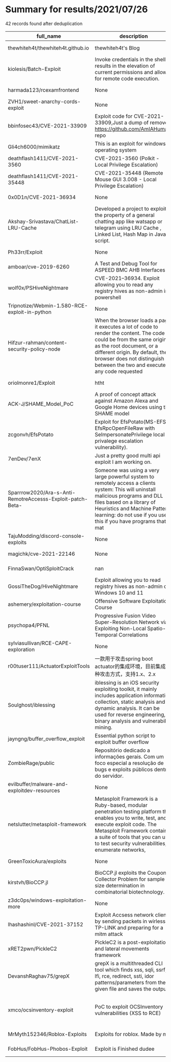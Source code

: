 
# Summary for results/2021/07/26
    
42 records found after deduplication

| full_name | description | html_url | matched_list | matched_count | pushed_at | size | stargazers_count | language | forks_count |
|------------------------------------------------------------|------------------------------------------------------------------------------------------------------------------------------------------------------------------------------------------------------------------------------------------------------------------|-------------------------------------------------------------------------------|----------------------------------------------------|-----------------|---------------------------|--------|--------------------|------------|---------------|
| thewhiteh4t/thewhiteh4t.github.io | thewhiteh4t's Blog | https://github.com/thewhiteh4t/thewhiteh4t.github.io | ['exploit'] | 1 | 2021-07-26 18:10:35+00:00 | 11915 | 15 | HTML | 3 |
| kiolesis/Batch-Exploit | Invoke credentials in the shell. It results in the elevation of current permissions and allows for remote code execution. | https://github.com/kiolesis/Batch-Exploit | ['exploit', 'remote code execution'] | 2 | 2021-07-26 14:37:39+00:00 | 2 | 0 | Batchfile | 0 |
| harmada123/rcexamfrontend | None | https://github.com/harmada123/rcexamfrontend | ['rce'] | 1 | 2021-07-26 02:25:51+00:00 | 363 | 0 | JavaScript | 0 |
| ZVH1/sweet-anarchy-cords-exploit | None | https://github.com/ZVH1/sweet-anarchy-cords-exploit | ['exploit'] | 1 | 2021-07-26 02:17:14+00:00 | 0 | 0 | | 0 |
| bbinfosec43/CVE-2021-33909 | Exploit code for CVE-2021-33909,Just a dump of removed https://github.com/AmIAHuman/ repo | https://github.com/bbinfosec43/CVE-2021-33909 | ['cve-2', 'exploit'] | 2 | 2021-07-26 03:29:36+00:00 | 5 | 3 | C | 3 |
| Gli4ch6000/mimikatz | This is an exploit for windows operating system | https://github.com/Gli4ch6000/mimikatz | ['exploit'] | 1 | 2021-07-26 06:37:31+00:00 | 716 | 0 | | 0 |
| deathflash1411/CVE-2021-3560 | CVE-2021-3560 (Polkit - Local Privilege Escalation) | https://github.com/deathflash1411/CVE-2021-3560 | ['cve-2'] | 1 | 2021-07-26 07:08:43+00:00 | 1 | 0 | Python | 0 |
| deathflash1411/CVE-2021-35448 | CVE-2021-35448 (Remote Mouse GUI 3.008 - Local Privilege Escalation) | https://github.com/deathflash1411/CVE-2021-35448 | ['cve-2'] | 1 | 2021-07-26 07:10:59+00:00 | 1 | 0 | | 0 |
| 0x0D1n/CVE-2021-36934 | None | https://github.com/0x0D1n/CVE-2021-36934 | ['cve-2'] | 1 | 2021-07-26 08:18:34+00:00 | 50 | 0 | C++ | 1 |
| Akshay-Srivastava/ChatList-LRU-Cache | Developed a project to exploit the property of a general chatting app like watsapp or telegram using LRU Cache , Linked List, Hash Map in Java script. | https://github.com/Akshay-Srivastava/ChatList-LRU-Cache | ['exploit'] | 1 | 2021-07-26 10:12:13+00:00 | 17 | 0 | JavaScript | 0 |
| Ph33rr/Exploit | None | https://github.com/Ph33rr/Exploit | ['exploit'] | 1 | 2021-07-26 16:09:31+00:00 | 29 | 0 | C | 0 |
| amboar/cve-2019-6260 | A Test and Debug Tool for ASPEED BMC AHB Interfaces | https://github.com/amboar/cve-2019-6260 | ['cve-2'] | 1 | 2021-07-26 12:00:08+00:00 | 331 | 17 | C | 8 |
| wolf0x/PSHiveNightmare | CVE-2021–36934. Exploit allowing you to read any registry hives as non-admin in powershell | https://github.com/wolf0x/PSHiveNightmare | ['exploit'] | 1 | 2021-07-26 16:12:49+00:00 | 7 | 1 | PowerShell | 0 |
| Tripnotize/Webmin-1.580-RCE-exploit-in-python | None | https://github.com/Tripnotize/Webmin-1.580-RCE-exploit-in-python | ['exploit', 'rce'] | 2 | 2021-07-26 17:10:20+00:00 | 6 | 0 | Python | 0 |
| Hifzur-rahman/content-security-policy-node | When the browser loads a page, it executes a lot of code to render the content. The code could be from the same origin as the root document, or a different origin. By default, the browser does not distinguish between the two and executes any code requested | https://github.com/Hifzur-rahman/content-security-policy-node | ['exploit'] | 1 | 2021-07-26 16:53:06+00:00 | 17 | 0 | HTML | 0 |
| oriolmonre1/Exploit | htht | https://github.com/oriolmonre1/Exploit | ['exploit'] | 1 | 2021-07-26 17:09:22+00:00 | 20 | 0 | | 0 |
| ACK-J/SHAME_Model_PoC | A proof of concept attack against Amazon Alexa and Google Home devices using the SHAME model | https://github.com/ACK-J/SHAME_Model_PoC | ['attack poc'] | 1 | 2021-07-26 21:38:13+00:00 | 55847 | 0 | Python | 0 |
| zcgonvh/EfsPotato | Exploit for EfsPotato(MS-EFSR EfsRpcOpenFileRaw with SeImpersonatePrivilege local privalege escalation vulnerability). | https://github.com/zcgonvh/EfsPotato | ['exploit'] | 1 | 2021-07-26 21:37:54+00:00 | 67 | 288 | C# | 52 |
| 7enDev/7enX | Just a pretty good multi api exploit I am working on. | https://github.com/7enDev/7enX | ['exploit'] | 1 | 2021-07-26 21:43:41+00:00 | 0 | 0 | | 0 |
| Sparrrow2020/Ara-s-Anti-RemotreAccesss-Exploit-patch-Beta- | Someone was using a very large powerful system to remotely access a clients system: This will uninstall malicious programs and DLL files based on a library of Heuristics and Machine Pattern learning: do not use if you use this if you have programs that mat | https://github.com/Sparrrow2020/Ara-s-Anti-RemotreAccesss-Exploit-patch-Beta- | ['exploit'] | 1 | 2021-07-26 22:03:32+00:00 | 3 | 0 | Forth | 0 |
| TajuModding/discord-console-exploits | None | https://github.com/TajuModding/discord-console-exploits | ['exploit'] | 1 | 2021-07-26 06:17:10+00:00 | 51 | 0 | | 0 |
| magichk/cve-2021-22146 | None | https://github.com/magichk/cve-2021-22146 | ['cve-2'] | 1 | 2021-07-26 16:27:49+00:00 | 4 | 4 | Python | 4 |
| FinnaSwan/OptiSploitCrack | nan | https://github.com/FinnaSwan/OptiSploitCrack | ['sploit'] | 1 | 2021-07-26 10:33:12+00:00 | 120 | 0 | Lua | 0 |
| GossiTheDog/HiveNightmare | Exploit allowing you to read registry hives as non-admin on Windows 10 and 11 | https://github.com/GossiTheDog/HiveNightmare | ['exploit'] | 1 | 2021-07-26 14:17:54+00:00 | 397 | 503 | C++ | 132 |
| ashemery/exploitation-course | Offensive Software Exploitation Course | https://github.com/ashemery/exploitation-course | ['exploit'] | 1 | 2021-07-26 08:14:51+00:00 | 24400 | 624 | Python | 137 |
| psychopa4/PFNL | Progressive Fusion Video Super-Resolution Network via Exploiting Non-Local Spatio-Temporal Correlations | https://github.com/psychopa4/PFNL | ['exploit'] | 1 | 2021-07-26 11:18:55+00:00 | 1123 | 123 | Python | 25 |
| sylviasullivan/RCE-CAPE-exploration | None | https://github.com/sylviasullivan/RCE-CAPE-exploration | ['rce'] | 1 | 2021-07-26 12:13:19+00:00 | 275 | 0 | MATLAB | 0 |
| r00tuser111/ActuatorExploitTools | 一款用于攻击spring boot actuator的集成环境，目前集成三种攻击方式，支持1.x、2.x | https://github.com/r00tuser111/ActuatorExploitTools | ['exploit'] | 1 | 2021-07-26 03:38:58+00:00 | 30369 | 76 | | 11 |
| Soulghost/iblessing | iblessing is an iOS security exploiting toolkit, it mainly includes application information collection, static analysis and dynamic analysis. It can be used for reverse engineering, binary analysis and vulnerability mining. | https://github.com/Soulghost/iblessing | ['exploit'] | 1 | 2021-07-26 11:10:19+00:00 | 5962 | 390 | C++ | 61 |
| jayngng/buffer_overflow_exploit | Essential python script to exploit buffer overflow | https://github.com/jayngng/buffer_overflow_exploit | ['exploit'] | 1 | 2021-07-26 06:50:01+00:00 | 11 | 0 | Python | 0 |
| ZombieRage/public | Repositório dedicado a informações gerais. Com um foco especial a resolução de bugs e exploits públicos dentro do servidor. | https://github.com/ZombieRage/public | ['exploit'] | 1 | 2021-07-26 04:16:39+00:00 | 46 | 0 | | 0 |
| evilbuffer/malware-and-exploitdev-resources | None | https://github.com/evilbuffer/malware-and-exploitdev-resources | ['exploit'] | 1 | 2021-07-26 05:50:30+00:00 | 319 | 12 | | 2 |
| netslutter/metasploit-framework | Metasploit Framework is a Ruby-based, modular penetration testing platform that enables you to write, test, and execute exploit code. The Metasploit Framework contains a suite of tools that you can use to test security vulnerabilities, enumerate networks, | https://github.com/netslutter/metasploit-framework | ['exploit'] | 1 | 2021-07-26 16:33:12+00:00 | 16656 | 3 | Shell | 0 |
| GreenToxicAura/exploits | None | https://github.com/GreenToxicAura/exploits | ['exploit'] | 1 | 2021-07-26 22:10:25+00:00 | 248 | 0 | | 0 |
| kirstvh/BioCCP.jl | BioCCP.jl exploits the Coupon Collector Problem for sample size determination in combinatorial biotechnology. | https://github.com/kirstvh/BioCCP.jl | ['exploit'] | 1 | 2021-07-26 11:56:33+00:00 | 1185 | 3 | Julia | 0 |
| z3dc0ps/windows-exploitation-more | None | https://github.com/z3dc0ps/windows-exploitation-more | ['exploit'] | 1 | 2021-07-26 07:36:53+00:00 | 299 | 0 | Python | 1 |
| lhashashinl/CVE-2021-37152 | Exploit Accsess network clients by sending packets in wirless TP-LINK and preparing for a mitm attack | https://github.com/lhashashinl/CVE-2021-37152 | ['cve-2', 'exploit'] | 2 | 2021-07-26 08:37:36+00:00 | 38 | 6 | Python | 0 |
| xRET2pwn/PickleC2 | PickleC2 is a post-exploitation and lateral movements framework | https://github.com/xRET2pwn/PickleC2 | ['exploit'] | 1 | 2021-07-26 21:12:04+00:00 | 1050 | 51 | PowerShell | 10 |
| DevanshRaghav75/grepX | grepX is a multithreaded CLI tool which finds xss, sqli, ssrf, lfi, rce, redirect, ssti, idor patterns/parameters from the given file and saves the output. | https://github.com/DevanshRaghav75/grepX | ['rce'] | 1 | 2021-07-26 06:58:49+00:00 | 58 | 2 | Python | 0 |
| xmco/ocsinventory-exploit | PoC to exploit OCSInventory vulnerabilities (XSS to RCE) | https://github.com/xmco/ocsinventory-exploit | ['exploit', 'rce', 'rce poc', 'vulnerability poc'] | 4 | 2021-07-26 13:59:55+00:00 | 6354 | 0 | HTML | 0 |
| MrMyth152346/Roblox-Exploits | Exploits for roblox. Made by me. | https://github.com/MrMyth152346/Roblox-Exploits | ['exploit'] | 1 | 2021-07-26 09:26:07+00:00 | 24 | 2 | Lua | 0 |
| FobHus/FobHus-Phobos-Exploit | Exploit is Finished dudee | https://github.com/FobHus/FobHus-Phobos-Exploit | ['exploit'] | 1 | 2021-07-26 22:56:12+00:00 | 7885 | 0 | | 0 |
